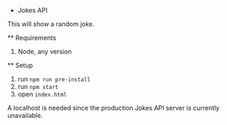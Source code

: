 * Jokes API

This will show a random joke.

** Requirements

1. Node, any version

** Setup

1. run `npm run pre-install`
1. run `npm start`
1. open `index.html`

A localhost is needed since the production Jokes API server is currently unavailable.